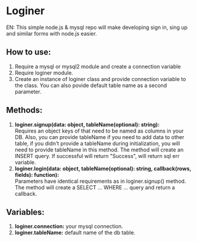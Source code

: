 # Loginer
EN: This simple node.js & mysql repo will make developing sign in, sing up and similar forms with node.js easier.

## How to use:
1. Require a mysql or mysql2 module and create a connection variable
2. Require loginer module.
3. Create an instance of loginer class and provide connection variable to the class. You can also povide default table name as a second parameter.

## Methods:
1. **loginer.signup(data: object, tableName(optional): string):**  
Requires an object keys of that need to be named as columns in your DB. Also, you can provide tableName if you need to add data to other table, if you didn't provide a tableName during initialization, you will need to provide tableName in this method.
The method will create an INSERT query. If successful will return "Success", will return sql err variable.
2. **loginer.login(data: object, tableName(optional): string, callback(rows, fields): function):**  
Parameters have identical requirements as in loginer.signup() method.
The method will create a SELECT ... WHERE ... query and return a callback.

## Variables:
1. **loginer.connection:** your mysql connection.
2. **loginer.tableName:** default name of the db table.